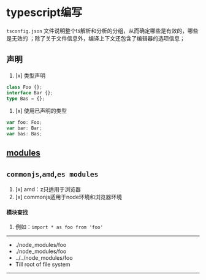 # typescript编写
`tsconfig.json` 文件说明整个ts解析和分析的分组，从而确定哪些是有效的，哪些是无效的
；除了关于文件信息外，编译上下文还包含了编辑器的选项信息；

## 声明
1. [x] 类型声明
```typescript
class Foo {};
interface Bar {};
type Bas = {};
```
1. [x] 使用已声明的类型
```typescript
var foo: Foo;
var bar: Bar;
var bas: Bas;
```
## [modules](https://basarat.gitbook.io/typescript/project/modules)
## `commonjs`,`amd`,`es modules`
1. [x] amd：z只适用于浏览器
2. [x] commonjs适用于node环境和浏览器环境

#### 模块查找
1. 例如：`import * as foo from 'foo'`
____________________________
+ ./node_modules/foo
+ ./node_modules/foo
+ ../../node_modules/foo
+ Till root of file system  
___________________

